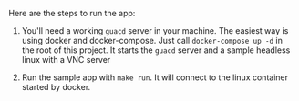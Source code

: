 Here are the steps to run the app:

1) You'll need a working `guacd` server in your machine. The easiest way is using docker 
and docker-compose. Just call `docker-compose up -d` in the root of this project. It 
starts the `guacd` server and a sample headless linux with a VNC server

2) Run the sample app with `make run`. It will connect to the linux container started by docker.
